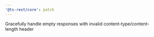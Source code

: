 ```yaml
---
'@ts-rest/core': patch
---
```


Gracefully handle empty responses with invalid content-type/content-length header

